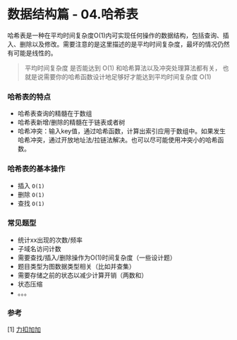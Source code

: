 # 数据结构篇 - 04.哈希表
哈希表是一种在平均时间复杂度O(1)内可实现任何操作的数据结构，包括查询、插入、删除以及修改。需要注意的是这里描述的是平均时间复杂度，最坏的情况仍然有可能是线性的。
> 平均时间复杂度 是否能达到 O(1) 和哈希算法以及冲突处理算法都有关， 也就是说需要你的哈希函数设计地足够好才能达到平均时间复杂度 O(1)

### 哈希表的特点
- 哈希表查询的精髓在于数组
- 哈希表新增/删除的精髓在于链表或者树
- 哈希冲突：输入key值，通过哈希函数，计算出索引应用于数组中。如果发生哈希冲突，通过开放地址法/拉链法解决。也可以尽可能使用冲突小的哈希函数。

### 哈希表的基本操作
- 插入 `O(1)`
- 删除 `O(1)`
- 查找 `O(1)`

### 常见题型
- 统计xx出现的次数/频率
- 子域名访问计数
- 需要查找/插入/删除操作为O(1)时间复杂度（一些设计题）
- 题目类型为图数据类型相关（比如并查集）
- 需要存储之前的状态以减少计算开销（两数和）
- 状态压缩
- 。。。

### 参考
[1] [力扣加加](https://github.com/leetcode-pp/91alg-2/blob/master/lecture/basic-04.md)
